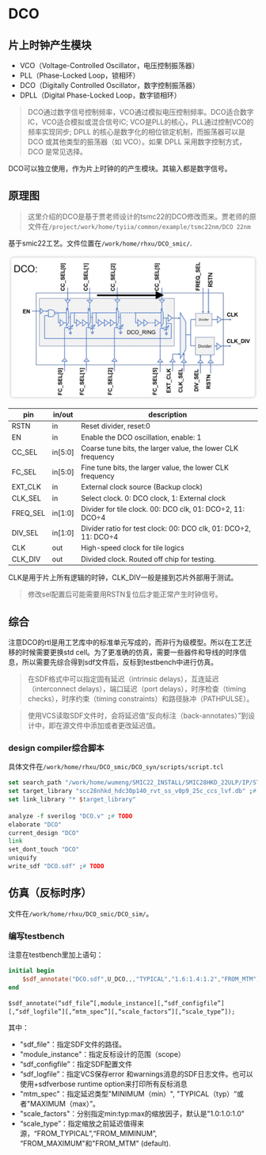 # DCO

## 片上时钟产生模块

- VCO（Voltage-Controlled Oscillator，电压控制振荡器）
- PLL（Phase-Locked Loop，锁相环）
- DCO（Digitally Controlled Oscillator，数字控制振荡器） 
- DPLL（Digital Phase-Locked Loop，数字锁相环）

> DCO通过数字信号控制频率，VCO通过模拟电压控制频率。DCO适合数字IC，VCO适合模拟或混合信号IC; 
> VCO是PLL的核心，PLL通过控制VCO的频率实现同步; 
> DPLL 的核心是数字化的相位锁定机制，而振荡器可以是 DCO 或其他类型的振荡器（如 VCO）。如果 DPLL 采用数字控制方式，DCO 是常见选择。

DCO可以独立使用，作为片上时钟的的产生模块。其输入都是数字信号。

## 原理图

> 这里介绍的DCO是基于贾老师设计的tsmc22的DCO修改而来。贾老师的原文件在`/project/work/home/tyiia/common/example/tsmc22nm/DCO 22nm`

基于smic22工艺。文件位置在`/work/home/rhxu/DCO_smic/`.

![dco](image-4.png)

| pin       | in/out   |description                        |
|-----------|----------|-----------------------------------|
| RSTN      | in       | Reset divider, reset:0            |
| EN        | in       | Enable the DCO oscillation, enable: 1     |
| CC_SEL    | in[5:0]  | Coarse tune bits, the larger value, the lower CLK frequency    |
| FC_SEL    | in[5:0]  | Fine tune bits, the larger value, the lower CLK frequency      |
| EXT_CLK   | in       | External clock source (Backup clock)                           |
| CLK_SEL   | in       | Select clock. 0: DCO clock, 1: External clock                  |
| FREQ_SEL  | in[1:0]  | Divider for tile clock. 00: DCO clk, 01: DCO÷2, 11: DCO÷4      |
| DIV_SEL   | in[1:0]  | Divider ratio for test clock: 00: DCO clk, 01: DCO÷2, 11: DCO÷4|
| CLK       | out      | High-speed clock for tile logics                               |
| CLK_DIV   | out      | Divided clock. Routed off chip for testing.                    |

CLK是用于片上所有逻辑的时钟，CLK_DIV一般是接到芯片外部用于测试。

> 修改sel配置后可能需要用RSTN复位后才能正常产生时钟信号。

## 综合

注意DCO的rtl是用工艺库中的标准单元写成的，而非行为级模型。所以在工艺迁移的时候需要更换std cell。为了更准确的仿真，需要一些器件和导线的时序信息，所以需要先综合得到sdf文件后，反标到testbench中进行仿真。

> 在SDF格式中可以指定固有延迟（intrinsic delays），互连延迟（interconnect delays），端口延迟（port delays），时序检查（timing checks），时序约束（timing constraints）和路径脉冲（PATHPULSE）。

> 使用VCS读取SDF文件时，会将延迟值“反向标注（back-annotates）”到设计中，即在源文件中添加或者更改延迟值。


### design compiler综合脚本

具体文件在`/work/home/rhxu/DCO_smic/DCO_syn/scripts/script.tcl`

```tcl
set search_path "/work/home/wumeng/SMIC22_INSTALL/SMIC28HKD_22ULP/IP/STD/SCC28NHKD_HDC30P140_RVT_V0p1a/liberty/0.9v" ;# TODO
set target_library "scc28nhkd_hdc30p140_rvt_ss_v0p9_25c_ccs_lvf.db" ;# TODO
set link_library "* $target_library"

analyze -f sverilog "DCO.v" ;# TODO
elaborate "DCO"
current_design "DCO"
link
set_dont_touch "DCO"
uniquify
write_sdf "DCO.sdf" ;# TODO
```

## 仿真（反标时序）

文件在`/work/home/rhxu/DCO_smic/DCO_sim/`。

### 编写testbench

注意在testbench里加上语句：

```verilog
initial begin
    $sdf_annotate("DCO.sdf",U_DCO,,,"TYPICAL","1.6:1.4:1.2","FROM_MTM");
end
```

`$sdf_annotate(“sdf_file”[,module_instance][,“sdf_configfile”][,“sdf_logfile”][,“mtm_spec”][,“scale_factors”][,“scale_type”]);`

其中：

- "sdf_file"：指定SDF文件的路径。
- "module_instance"：指定反标设计的范围（scope）
- “sdf_configfile”：指定SDF配置文件
- “sdf_logfile”：指定VCS保存error 和warnings消息的SDF日志文件。也可以使用+sdfverbose runtime option来打印所有反标消息
- "mtm_spec"：指定延迟类型"MINIMUM（min）", "TYPICAL（typ）“或者"MAXIMUM（max）”。
- "scale_factors"：分别指定min:typ:max的缩放因子，默认是"1.0:1.0:1.0"
- “scale_type”：指定缩放之前延迟值得来源，“FROM_TYPICAL”,“FROM_MIMINUM”, “FROM_MAXIMUM"和"FROM_MTM" (default).

